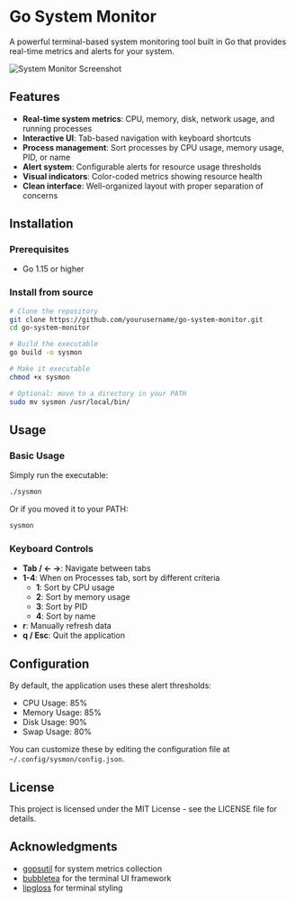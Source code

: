# Go System Monitor

A powerful terminal-based system monitoring tool built in Go that provides real-time metrics and alerts for your system.

![System Monitor Screenshot](screenshot.png)

## Features

- **Real-time system metrics**: CPU, memory, disk, network usage, and running processes
- **Interactive UI**: Tab-based navigation with keyboard shortcuts
- **Process management**: Sort processes by CPU usage, memory usage, PID, or name
- **Alert system**: Configurable alerts for resource usage thresholds
- **Visual indicators**: Color-coded metrics showing resource health
- **Clean interface**: Well-organized layout with proper separation of concerns

## Installation

### Prerequisites

- Go 1.15 or higher

### Install from source

```bash
# Clone the repository
git clone https://github.com/yourusername/go-system-monitor.git
cd go-system-monitor

# Build the executable
go build -o sysmon

# Make it executable
chmod +x sysmon

# Optional: move to a directory in your PATH
sudo mv sysmon /usr/local/bin/
```

## Usage

### Basic Usage

Simply run the executable:

```bash
./sysmon
```

Or if you moved it to your PATH:

```bash
sysmon
```

### Keyboard Controls

- **Tab / ← →**: Navigate between tabs
- **1-4**: When on Processes tab, sort by different criteria
  - **1**: Sort by CPU usage
  - **2**: Sort by memory usage
  - **3**: Sort by PID
  - **4**: Sort by name
- **r**: Manually refresh data
- **q / Esc**: Quit the application

## Configuration

By default, the application uses these alert thresholds:
- CPU Usage: 85%
- Memory Usage: 85%
- Disk Usage: 90%
- Swap Usage: 80%

You can customize these by editing the configuration file at `~/.config/sysmon/config.json`.

## License

This project is licensed under the MIT License - see the LICENSE file for details.

## Acknowledgments

- [gopsutil](https://github.com/shirou/gopsutil) for system metrics collection
- [bubbletea](https://github.com/charmbracelet/bubbletea) for the terminal UI framework
- [lipgloss](https://github.com/charmbracelet/lipgloss) for terminal styling
